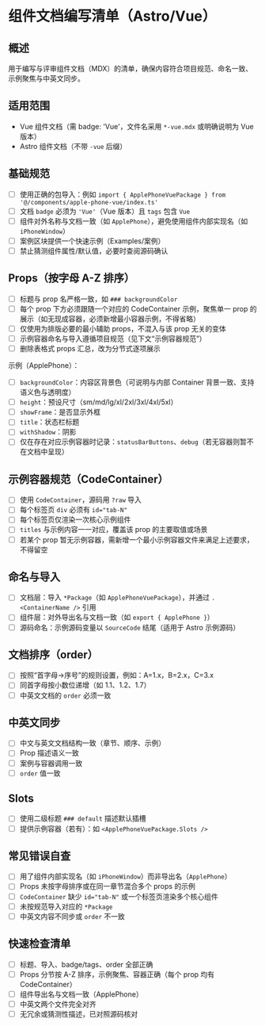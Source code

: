# 组件文档编写清单（Astro/Vue）

## 概述

用于编写与评审组件文档（MDX）的清单，确保内容符合项目规范、命名一致、示例聚焦与中英文同步。

## 适用范围

- Vue 组件文档（需 badge: 'Vue'，文件名采用 `*-vue.mdx` 或明确说明为 Vue 版本）
- Astro 组件文档（不带 `-vue` 后缀）

## 基础规范

- [ ] 使用正确的包导入：例如 `import { ApplePhoneVuePackage } from '@/components/apple-phone-vue/index.ts'`
- [ ] 文档 `badge` 必须为 `'Vue'`（Vue 版本）且 `tags` 包含 `Vue`
- [ ] 组件对外名称与文档一致（如 `ApplePhone`），避免使用组件内部实现名（如 `iPhoneWindow`）
- [ ] 案例区块提供一个快速示例（Examples/案例）
- [ ] 禁止猜测组件属性/默认值，必要时查阅源码确认

## Props（按字母 A-Z 排序）

- [ ] 标题与 prop 名严格一致，如 `### backgroundColor`
- [ ] 每个 prop 下方必须跟随一个对应的 CodeContainer 示例，聚焦单一 prop 的展示（如无现成容器，必须新增最小容器示例，不得省略）
- [ ] 仅使用为排版必要的最小辅助 props，不混入与该 prop 无关的变体
- [ ] 示例容器命名与导入遵循项目规范（见下文“示例容器规范”）
- [ ] 删除表格式 props 汇总，改为分节式逐项展示

示例（ApplePhone）：

- [ ] `backgroundColor`：内容区背景色（可说明与内部 Container 背景一致、支持语义色与透明度）
- [ ] `height`：预设尺寸（sm/md/lg/xl/2xl/3xl/4xl/5xl）
- [ ] `showFrame`：是否显示外框
- [ ] `title`：状态栏标题
- [ ] `withShadow`：阴影
- [ ] 仅在存在对应示例容器时记录：`statusBarButtons`、`debug`（若无容器则暂不在文档中呈现）

## 示例容器规范（CodeContainer）

- [ ] 使用 `CodeContainer`，源码用 `?raw` 导入
- [ ] 每个标签页 `div` 必须有 `id="tab-N"`
- [ ] 每个标签页仅渲染一次核心示例组件
- [ ] `titles` 与示例内容一一对应，覆盖该 prop 的主要取值或场景
- [ ] 若某个 prop 暂无示例容器，需新增一个最小示例容器文件来满足上述要求，不得留空

## 命名与导入

- [ ] 文档层：导入 `*Package`（如 `ApplePhoneVuePackage`），并通过 `.<ContainerName />` 引用
- [ ] 组件层：对外导出名与文档一致（如 `export { ApplePhone }`）
- [ ] 源码命名：示例源码变量以 `SourceCode` 结尾（适用于 Astro 示例源码）

## 文档排序（order）

- [ ] 按照“首字母→序号”的规则设置，例如：A=1.x，B=2.x，C=3.x
- [ ] 同首字母按小数位递增（如 1.1、1.2、1.7）
- [ ] 中英文文档的 `order` 必须一致

## 中英文同步

- [ ] 中文与英文文档结构一致（章节、顺序、示例）
- [ ] Prop 描述语义一致
- [ ] 案例与容器调用一致
- [ ] `order` 值一致

## Slots

- [ ] 使用二级标题 `### default` 描述默认插槽
- [ ] 提供示例容器（若有）：如 `<ApplePhoneVuePackage.Slots />`

## 常见错误自查

- [ ] 用了组件内部实现名（如 `iPhoneWindow`）而非导出名（`ApplePhone`）
- [ ] Props 未按字母排序或在同一章节混合多个 props 的示例
- [ ] `CodeContainer` 缺少 `id="tab-N"` 或一个标签页渲染多个核心组件
- [ ] 未按规范导入对应的 `*Package`
- [ ] 中英文内容不同步或 `order` 不一致

## 快速检查清单

- [ ] 标题、导入、badge/tags、order 全部正确
- [ ] Props 分节按 A-Z 排序，示例聚焦、容器正确（每个 prop 均有 CodeContainer）
- [ ] 组件导出名与文档一致（ApplePhone）
- [ ] 中英文两个文件完全对齐
- [ ] 无冗余或猜测性描述，已对照源码核对
